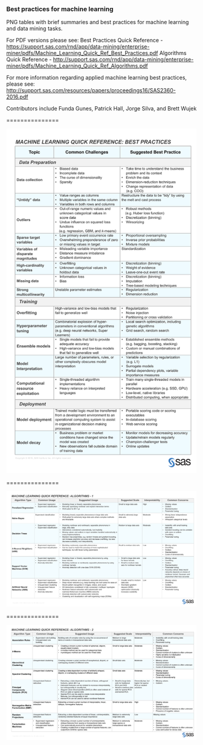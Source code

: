 ###  Best practices for machine learning

PNG tables with brief summaries and best practices for machine learning and data mining tasks.

For PDF versions please see:
Best Practices Quick Reference - https://support.sas.com/rnd/app/data-mining/enterprise-miner/pdfs/Machine_Learning_Quick_Ref_Best_Practices.pdf
Algorithms Quick Reference - http://support.sas.com/rnd/app/data-mining/enterprise-miner/pdfs/Machine_Learning_Quick_Ref_Algorithms.pdf

For more information regarding applied machine learning best practices, please see:
http://support.sas.com/resources/papers/proceedings16/SAS2360-2016.pdf

Contributors include Funda Gunes, Patrick Hall, Jorge Silva, and Brett Wujek

===============

![Alt text](low_res_PNG/MLQuickRefBestPractices.png?raw=true "General Best Practices Table")

===============

![Alt text](low_res_PNG/MLQuickRefAlgos1.PNG?raw=true "Mostly Supervised Algo Table")

===============

![Alt text](low_res_PNG/MLQuickRefAlgos2.PNG?raw=true "Mostly Unupervised Algo Table")
